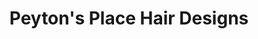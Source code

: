 ---
title: "Peyton's Place Hair Designs"
url: /martinsburg/peytons-place-hair-designs/
shop: hairdresser
---